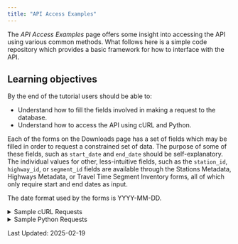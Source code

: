 ```yaml
---
title: "API Access Examples"
---
```

The _API Access Examples_ page offers some insight into accessing the API using various common methods. What follows here is a simple code repository which provides a basic framework for how to interface with the API.

## Learning objectives
By the end of the tutorial users should be able to:

* Understand how to fill the fields involved in making a request to the database.
* Understand how to access the API using cURL and Python.

Each of the forms on the Downloads page has a set of fields which may be filled in order to request a constrained set of data. The purpose of some of these fields, such as `start_date` and `end_date` should be self-explanatory.  The individual values for other, less-intuitive fields, such as the `station_id`, `highway_id`, or `segment_id` fields are available through the Stations Metadata, Highways Metadata, or Travel Time Segment Inventory forms, all of which only require start and end dates as input.

The date format used by the forms is YYYY-MM-DD.

<details><summary>Sample cURL Requests</summary>

<p>
The versatility of cURL makes it straightforward to download PORTAL data from the command line.  Some basic access examples to facilitate easier cURL access are provided below.

#### Curl Example \#1 - Highways Data, Single Day

The following sample request for data from the Highways dataset returns CSV formatted data with a 15 minute resolution for the highways with ID values 3 and 54 (I-205 NB, and I-205 NB Washington) for May 11, 2020.  It then saves that data into a csv file using -o.

`curl 'http://new.portal.its.pdx.edu:8080/highways/api/freewaydata/?start_date=2020-05-11&end_date=2020-05-11&format=csv&highway_id=3&highway_id=54&resolution=00%3A15%3A00' -H 'Host: new.portal.its.pdx.edu:8080' -H 'Referer: http://new.portal.its.pdx.edu:8080/downloads/ -o highways_data.csv'`

#### Curl Example \#2 - Highways Data, Limited by Days of Week Over a Range of Dates

The following sample request for data from the Highways dataset returns CSV formatted data with a 15 minute resolution for the highways with ID values 3 and 51 (I-205 NB and I-205 NB Washington) for Wednesdays, Thursdays, and Fridays only, within a date range of May 05, 2020, and May 15, 2020.

`curl "http://new.portal.its.pdx.edu:8080/highways/api/freewaydata/?start_date=2020-05-04&end_date=2020-05-15&days_of_week=3&days_of_week=4&days_of_week=5&format=csv&highway_id=3&highway_id=54&resolution=01"%"3A00"%"3A00" -H 'Host: new.portal.its.pdx.edu:8080' -H 'Referer: http://new.portal.its.pdx.edu:8080/downloads/ -o highways_data.csv'`

#### Curl Example \#3 - Travel Time Data

The following sample request for data from the Travel Time dataset returns CSV formatted data with a 1 hour resolution, for the I-205 Foster NB and SB segments.

`curl "http://new.portal.its.pdx.edu:8080/traveltime/api/aggregatedsegmentcalcs/?start_date=2020-05-27&end_date=2020-05-27&format=csv&resolution=01"%"3A00"%"3A00&segment_id=2264&segment_id=2275" -H 'Host: new.portal.its.pdx.edu:8080' -H 'Referer: http://new.portal.its.pdx.edu:8080/downloads/ -o travel_time_data.csv'`

#### Curl Example \#4 - Trimet Data

The following request for data from the TriMet ridership dataset returns the TriMet for the selected quarter; zip is selected here as that is how the file is served through the website - when unzipped, the data is available in CSV format _only_.

`curl "http://new.portal.its.pdx.edu:8080/transit/downloadquarterlydata?agency=trimet&quarter=2019-q3-summer" -H 'Host: new.portal.its.pdx.edu:8080' -H 'Referer: http://new.portal.its.pdx.edu:8080/downloads/ -o trimet.zip'`

</p>
</details>

<details><summary>Sample Python Requests</summary>
<p>
  
#### The following Python examples will work verbatim in Python 3.6 or later. Earlier versions will require some modification.

#### Python Example \#1 - Highways Data, Single Day

The following sample request for data from the Highways dataset returns CSV formatted data with a 15 minute resolution for the highways with ID values 3 and 54 (I-205 NB, and I-205 NB Washington) for May 11, 2020.  It then saves that data into a CSV file using -o.

```
import requests
import csv

headers = {
        'Host': 'new.portal.its.pdx.edu:8080',
        'Referer': 'http://new.portal.its.pdx.edu:8080/downloads/',
}

params = (
        ('start_date', '2020-05-11'),
        ('end_date', '2020-05-11'),
        ('format', 'csv'),
        ('highway_id', ['3', '54']),
        ('resolution', '00:15:00'),
)
try:
    response = requests.get(
            'http://new.portal.its.pdx.edu:8080/highways/api/freewaydata/',
            headers = headers, params = params)
    response.raise_for_status()
except HTTPError as http_err:
    print(f'HTTP Error: {http_err}')
except Exception as err:
    print(f'Error: {err}')
else:
    print('Writing Output.')

with open('highways_data.csv', 'w+') as file:
    file.write(response.text)
```

#### Python Example \#2 - Highways Data, Limited by Days of Week Over a Range of Dates

The following sample request for data from the Highways dataset returns CSV formatted data with a 15 minute resolution for the highways with ID values 3 and 51 (I-205 NB and I-205 NB Washington) for Wednesdays, Thursdays, and Fridays only, within a date range of May 05, 2020, and May 15, 2020.

```
import requests
import csv

headers = {
        'Host': 'new.portal.its.pdx.edu:8080',
        'Referer': 'http://new.portal.its.pdx.edu:8080/downloads/',
}

params = (
        ('start_date', '2020-05-04'),
        ('end_date', '2020-05-15'),
        ('days_of_week',['3', '4', '5']),
        ('format', 'csv'),
        ('highway_id', ['3', '54']),
        ('resolution', '01:00:00'),
)

try:
    response = requests.get(
        'http://new.portal.its.pdx.edu:8080/highways/api/freewaydata/',
        headers=headers, params=params)
    response.raise_for_status()
except HTTPError as http_err:
    print(f'HTTP Error: {http_err}')
except Exception as err:
    print(f'Error: {err}')
else:
    print('Writing Output.')

with open('highways_data.csv', 'w+') as file:
    file.write(response.text)
```

#### Python Example \#3 - Travel Time Data

The following sample request for data from the Travel Time dataset returns CSV formatted data with a 1 hour resolution, for the I-205 Foster NB and SB segments. 

```
import requests
import csv

headers = {
        'Host': 'new.portal.its.pdx.edu:8080',
        'Referer': 'http://new.portal.its.pdx.edu:8080/downloads/',
}

params = (
        ('start_date', '2020-05-27'),
        ('end_date', '2020-05-27'),
        ('format', 'csv'),
        ('resolution', '01:00:00'),
        ('setgment_id', ['2264', '2275']),
)

try:
    response = requests.get(
            'http://new.portal.its.pdx.edu:8080/traveltime/api/aggregatedsegmentcalcs/',
            headers=headers, params=params)
    response.raise_for_status()
except HTTPError as http_err:
    print(f'HTTP error occurred: {http_err}')
except Exception as err:
    print(f'Other error occurred: {err}')
else:
    print('Writing Output')

with open('travel_time_data.csv', 'w+') as file:
    file.write(response.text)
```

#### Python Example \#4 - Trimet Data

The following request for data from the TriMet ridership dataset returns the TriMet for the selected quarter; zip is selected here as that is how the file is served through the website - when unzipped, the data is available in CSV format _only_.

```
import requests

headers = {
        'Referer': 'http://new.portal.its.pdx.edu:8080/downloads/',
}

params = (
        ('agency', 'trimet'),
        ('quarter', '2019-q3-summer'),
)

try:
    response = requests.get(
            'http://new.portal.its.pdx.edu:8080/transit/downloadquarterlydata',
            headers = headers, params=params)
    response.raise_for_status()
except HttpError as http_err:
    print(f'HTTP Error: {http_err}')
except Exception as err:
    print(f'Error: {err}')
else:
    print('Downloading Zip File.')
with open('transit_data.zip', 'wb') as zipfile:
    for chunk in response.iter_content(128):
        zipfile.write(chunk)
```

</p>
</details>

Last Updated: 2025-02-19
